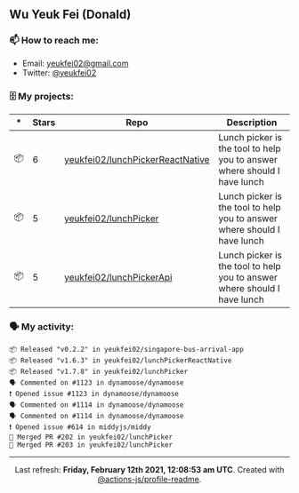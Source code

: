 ## Wu Yeuk Fei (Donald)

### 📫 How to reach me:

- Email: [yeukfei02@gmail.com](yeukfei02@gmail.com)
- Twitter: [@yeukfei02](https://twitter.com/yeukfei02)

### 🗄 My projects:

|*|Stars|Repo|Description|
|---|---|---|---|
| 📦 | 6 | [yeukfei02/lunchPickerReactNative](https://github.com/yeukfei02/lunchPickerReactNative) | Lunch picker is the tool to help you to answer where should I have lunch |
| 📦 | 5 | [yeukfei02/lunchPicker](https://github.com/yeukfei02/lunchPicker) | Lunch picker is the tool to help you to answer where should I have lunch |
| 📦 | 5 | [yeukfei02/lunchPickerApi](https://github.com/yeukfei02/lunchPickerApi) | Lunch picker is the tool to help you to answer where should I have lunch |

### 🗣 My activity:

```
📦 Released "v0.2.2" in yeukfei02/singapore-bus-arrival-app
📦 Released "v1.6.3" in yeukfei02/lunchPickerReactNative
📦 Released "v1.7.8" in yeukfei02/lunchPicker
🗣 Commented on #1123 in dynamoose/dynamoose
❗️ Opened issue #1123 in dynamoose/dynamoose
🗣 Commented on #1114 in dynamoose/dynamoose
🗣 Commented on #1114 in dynamoose/dynamoose
❗️ Opened issue #614 in middyjs/middy
🎉 Merged PR #202 in yeukfei02/lunchPicker
🎉 Merged PR #203 in yeukfei02/lunchPicker
```

<!-- <img src="https://github-readme-stats.vercel.app/api?username=yeukfei02&show_icons=true&count_private=true&theme=radical" />

<img src="https://github-readme-stats.vercel.app/api/top-langs/?username=yeukfei02&theme=radical" /> -->

---

<p align="center">Last refresh: <b>Friday, February 12th 2021, 12:08:53 am UTC</b>. Created with <a href=https://github.com/marketplace/actions/profile-readme>@actions-js/profile-readme</a>.</p>

